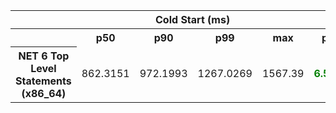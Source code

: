 <table class="table-bordered"><tr><th colspan="1" style="horizontal-align : middle;text-align:center;"></th><th colspan="4" style="horizontal-align : middle;text-align:center;">Cold Start (ms)</th><th colspan="4" style="horizontal-align : middle;text-align:center;">Warm Start (ms)</th></tr> <tr><th></th><th scope="col">p50</th><th scope="col">p90</th><th scope="col">p99</th><th scope="col">max</th><th scope="col">p50</th><th scope="col">p90</th><th scope="col">p99</th><th scope="col">max</th> </tr><tr><th>NET 6 Top Level Statements (x86_64)</th><td>862.3151</td><td>972.1993</td><td>1267.0269</td><td>1567.39</td><td><b style="color: green">6.5081</b></td><td><b style="color: green">12.6763</b></td><td><b style="color: green">34.4585</b></td><td>140.51</td></tr></table>